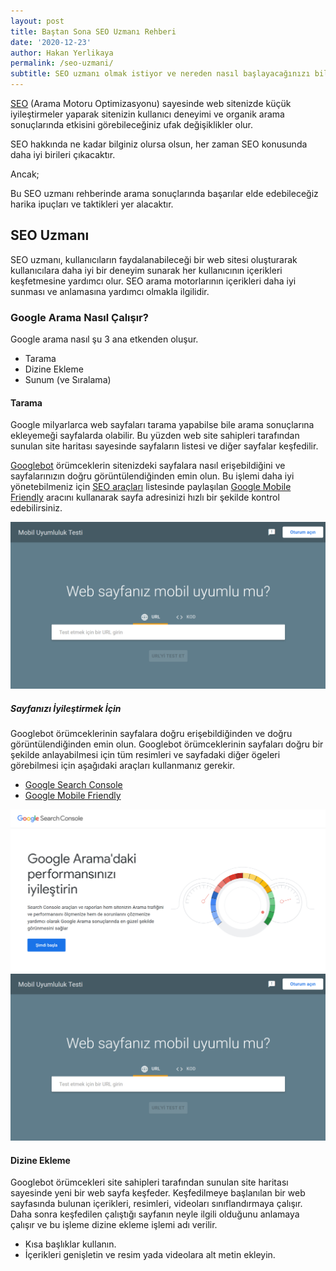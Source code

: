 ```yaml
---
layout: post
title: Baştan Sona SEO Uzmanı Rehberi
date: '2020-12-23'
author: Hakan Yerlikaya
permalink: /seo-uzmani/
subtitle: SEO uzmanı olmak istiyor ve nereden nasıl başlayacağınızı bilmiyor musunuz? Bu rehber sizin için hazırlandı.
---
```


<a href="https://hakanyerlikaya.com/seo/" target="_blank" rel="noreferrer noopener">SEO</a> (Arama Motoru Optimizasyonu) sayesinde web sitenizde küçük iyileştirmeler yaparak sitenizin kullanıcı deneyimi ve organik arama sonuçlarında etkisini görebileceğiniz ufak değişiklikler olur.

SEO hakkında ne kadar bilginiz olursa olsun, her zaman SEO konusunda daha iyi birileri çıkacaktır.

Ancak;

Bu SEO uzmanı rehberinde arama sonuçlarında başarılar elde edebileceğiz harika ipuçları ve taktikleri yer alacaktır.

<h2> SEO Uzmanı </h2>

SEO uzmanı, kullanıcıların faydalanabileceği bir web sitesi oluşturarak kullanıcılara daha iyi bir deneyim sunarak her kullanıcının içerikleri keşfetmesine yardımcı olur. SEO arama motorlarının içerikleri daha iyi sunması ve anlamasına yardımcı olmakla ilgilidir.

<h3> Google Arama Nasıl Çalışır? </h3>

Google arama nasıl şu 3 ana etkenden oluşur.

* Tarama
* Dizine Ekleme
* Sunum (ve Sıralama)

<h4> Tarama </h4>


Google milyarlarca web sayfaları tarama yapabilse bile arama sonuçlarına ekleyemeği sayfalarda olabilir. Bu yüzden web site sahipleri tarafından sunulan site haritası sayesinde sayfaların listesi ve diğer sayfalar keşfedilir.

<a href="https://developers.google.com/search/docs/advanced/crawling/googlebot?hl=tr" target="_blank" rel="noreferrer noopener">Googlebot</a> örümceklerin sitenizdeki sayfalara nasıl erişebildiğini ve sayfalarınızın doğru görüntülendiğinden emin olun. Bu işlemi daha iyi yönetebilmeniz için <a href="https://hakanyerlikaya.com/seo-araclari/" target="_blank" rel="noreferrer noopener">SEO araçları</a> listesinde paylaşılan <a href="https://search.google.com/test/mobile-friendly" target="_blank" rel="noreferrer noopener">Google Mobile Friendly</a> aracını kullanarak sayfa adresinizi hızlı bir şekilde kontrol edebilirsiniz.

<img alt="Google Mobile Friendly" title="Google Mobile Friendly" src="/img/Google-Mobile-Friendly.png">

<h5> Sayfanızı İyileştirmek İçin </h5>

Googlebot örümceklerinin sayfalara doğru erişebildiğinden ve doğru görüntülendiğinden emin olun. Googlebot örümceklerinin sayfaları doğru bir şekilde anlayabilmesi için tüm resimleri ve sayfadaki diğer ögeleri görebilmesi için aşağıdaki araçları kullanmanız gerekir.

* <a href="https://hakanyerlikaya.com/google-search-console/" target="_blank" rel="noreferrer noopener">Google Search Console</a>
* <a href="https://search.google.com/test/mobile-friendly" target="_blank" rel="noreferrer noopener">Google Mobile Friendly</a>

<img alt="Google Search Console" title="Google Search Console" src="/img/Google-Search-Console.png">

<img alt="Google Mobile Friendly" title="Google Mobile Friendly" src="/img/Google-Mobile-Friendly.png">

<h4> Dizine Ekleme </h4>

Googlebot örümcekleri site sahipleri tarafından sunulan site haritası sayesinde yeni bir web sayfa keşfeder. Keşfedilmeye başlanılan bir web sayfasında bulunan içerikleri, resimleri, videoları sınıflandırmaya çalışır. Daha sonra keşfedilen çalıştığı sayfanın neyle ilgili olduğunu anlamaya çalışır ve bu işleme dizine ekleme işlemi adı verilir. 

* Kısa başlıklar kullanın.
* İçerikleri genişletin ve resim yada videolara alt metin ekleyin.
